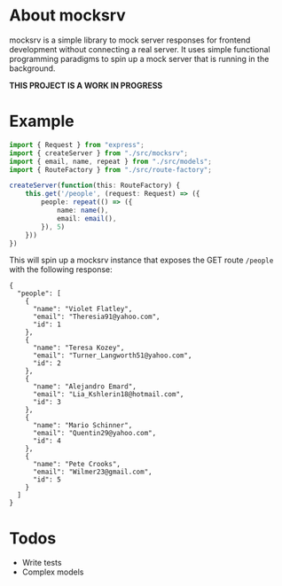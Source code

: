 # About mocksrv

mocksrv is a simple library to mock server responses for frontend development without connecting a real server. It uses simple functional programming paradigms to spin up a mock server that is running in the background.

**THIS PROJECT IS A WORK IN PROGRESS**

# Example

```ts
import { Request } from "express";
import { createServer } from "./src/mocksrv";
import { email, name, repeat } from "./src/models";
import { RouteFactory } from "./src/route-factory";

createServer(function(this: RouteFactory) {
    this.get('/people', (request: Request) => ({
        people: repeat(() => ({
            name: name(),
            email: email(),
        }), 5)
    }))
})
```

This will spin up a mocksrv instance that exposes the GET route `/people` with the following response:

```
{
  "people": [
    {
      "name": "Violet Flatley",
      "email": "Theresia91@yahoo.com",
      "id": 1
    },
    {
      "name": "Teresa Kozey",
      "email": "Turner_Langworth51@yahoo.com",
      "id": 2
    },
    {
      "name": "Alejandro Emard",
      "email": "Lia_Kshlerin18@hotmail.com",
      "id": 3
    },
    {
      "name": "Mario Schinner",
      "email": "Quentin29@yahoo.com",
      "id": 4
    },
    {
      "name": "Pete Crooks",
      "email": "Wilmer23@gmail.com",
      "id": 5
    }
  ]
}
```

# Todos

- Write tests
- Complex models